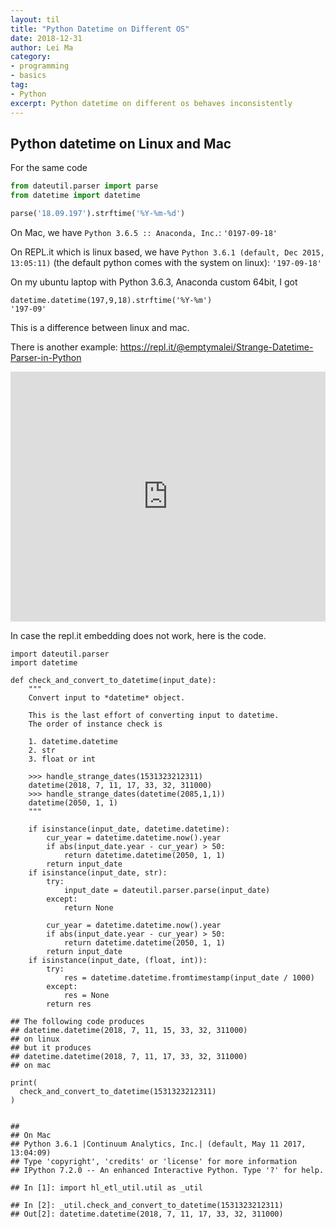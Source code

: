 ```yaml
---
layout: til
title: "Python Datetime on Different OS"
date: 2018-12-31
author: Lei Ma
category:
- programming
- basics
tag:
- Python
excerpt: Python datetime on different os behaves inconsistently
---
```


## Python datetime on Linux and Mac 

For the same code

```python
from dateutil.parser import parse
from datetime import datetime

parse('18.09.197').strftime('%Y-%m-%d')
```

On Mac, we have `Python 3.6.5 :: Anaconda, Inc.`: `'0197-09-18'`

On REPL.it which is linux based, we have `Python 3.6.1 (default, Dec 2015, 13:05:11)` (the default python comes with the system on linux): `'197-09-18'`

On my ubuntu laptop with Python 3.6.3, Anaconda custom 64bit, I got

```
datetime.datetime(197,9,18).strftime('%Y-%m')
'197-09'
```

This is a difference between linux and mac.

There is another example: https://repl.it/@emptymalei/Strange-Datetime-Parser-in-Python


<iframe height="400px" width="100%" src="https://repl.it/@emptymalei/Strange-Datetime-Parser-in-Python?lite=true" scrolling="no" frameborder="no" allowtransparency="true" allowfullscreen="true" sandbox="allow-forms allow-pointer-lock allow-popups allow-same-origin allow-scripts allow-modals"></iframe>

In case the repl.it embedding does not work, here is the code.

```
import dateutil.parser
import datetime

def check_and_convert_to_datetime(input_date):
    """
    Convert input to *datetime* object.

    This is the last effort of converting input to datetime. 
    The order of instance check is

    1. datetime.datetime
    2. str
    3. float or int

    >>> handle_strange_dates(1531323212311)
    datetime(2018, 7, 11, 17, 33, 32, 311000)
    >>> handle_strange_dates(datetime(2085,1,1))
    datetime(2050, 1, 1)
    """

    if isinstance(input_date, datetime.datetime):
        cur_year = datetime.datetime.now().year
        if abs(input_date.year - cur_year) > 50:
            return datetime.datetime(2050, 1, 1)
        return input_date
    if isinstance(input_date, str):
        try:
            input_date = dateutil.parser.parse(input_date)
        except:
            return None

        cur_year = datetime.datetime.now().year
        if abs(input_date.year - cur_year) > 50:
            return datetime.datetime(2050, 1, 1)
        return input_date
    if isinstance(input_date, (float, int)):
        try:
            res = datetime.datetime.fromtimestamp(input_date / 1000)
        except:
            res = None
        return res

## The following code produces 
## datetime.datetime(2018, 7, 11, 15, 33, 32, 311000)
## on linux
## but it produces 
## datetime.datetime(2018, 7, 11, 17, 33, 32, 311000)
## on mac

print(
  check_and_convert_to_datetime(1531323212311)
)


##
## On Mac
## Python 3.6.1 |Continuum Analytics, Inc.| (default, May 11 2017, 13:04:09)
## Type 'copyright', 'credits' or 'license' for more information
## IPython 7.2.0 -- An enhanced Interactive Python. Type '?' for help.

## In [1]: import hl_etl_util.util as _util

## In [2]: _util.check_and_convert_to_datetime(1531323212311)
## Out[2]: datetime.datetime(2018, 7, 11, 17, 33, 32, 311000)
```


